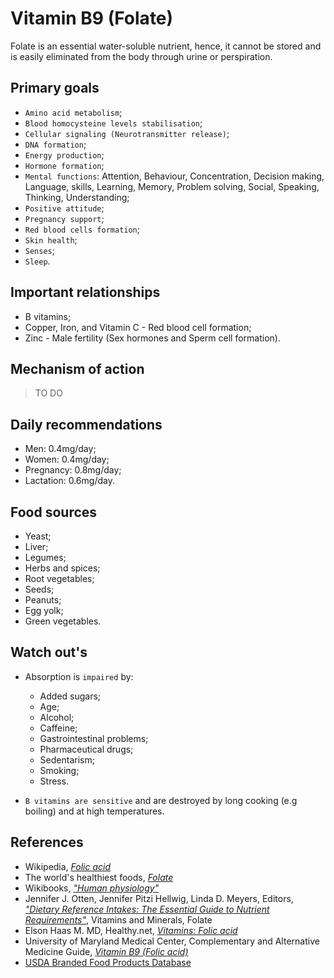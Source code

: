 # Vitamin B9 (Folate)
Folate is an essential water-soluble nutrient, hence, it cannot be stored and is easily eliminated from the body through urine or perspiration.

## Primary goals
- `Amino acid metabolism`;
- `Blood homocysteine levels stabilisation`;
- `Cellular signaling (Neurotransmitter release)`;
- `DNA formation`;
- `Energy production`;
- `Hormone formation`;
- `Mental functions`: Attention, Behaviour, Concentration, Decision making, Language, skills, Learning, Memory, Problem solving, Social, Speaking, Thinking, Understanding;
- `Positive attitude`;
- `Pregnancy support`;
- `Red blood cells formation`;
- `Skin health`;
- `Senses`;
- `Sleep`.

## Important relationships
- B vitamins;
- Copper, Iron, and Vitamin C - Red blood cell formation;
- Zinc - Male fertility (Sex hormones and Sperm cell formation).

## Mechanism of action
> TO DO

## Daily recommendations
- Men: 0.4mg/day;
- Women: 0.4mg/day;
- Pregnancy: 0.8mg/day;
- Lactation: 0.6mg/day.

## Food sources
- Yeast;
- Liver;
- Legumes;
- Herbs and spices;
- Root vegetables;
- Seeds;
- Peanuts;
- Egg yolk;
- Green vegetables.

## Watch out's
- Absorption is `impaired` by:
    - Added sugars;
    - Age;
    - Alcohol;
    - Caffeine;
    - Gastrointestinal problems;
    - Pharmaceutical drugs;
    - Sedentarism;
    - Smoking;
    - Stress.

- `B vitamins are sensitive` and are destroyed by long cooking (e.g boiling) and at high temperatures.

## References
- Wikipedia, [_Folic acid_](https://en.wikipedia.org/wiki/Folic_acid)
- The world's healthiest foods, [_Folate_](http://www.whfoods.com/genpage.php?tname=nutrient&dbid=63)
- Wikibooks, [_"Human physiology"_](https://en.Wikibooks.org/wiki/Human_Physiology/Nutrition#Vitamins)
- Jennifer J. Otten, Jennifer Pitzi Hellwig, Linda D. Meyers, Editors, 
[_"Dietary Reference Intakes: The Essential Guide to Nutrient Requirements"_](https://www.amazon.com/Dietary-Reference-Intakes-Essential-Requirements/dp/0309157420), Vitamins and Minerals, Folate
- Elson Haas M. MD, Healthy.net, [_Vitamins: Folic acid_](http://www.healthy.net/Health/Article/Folic_Acid/2133/1)
- University of Maryland Medical Center, Complementary and Alternative Medicine Guide, [_Vitamin B9 (Folic acid)_](http://umm.edu/health/medical/altmed/supplement/vitamin-b9-folic-acid)
- [USDA Branded Food Products Database](https://ndb.nal.usda.gov/ndb/nutrients/report/nutrientsfrm?max=1000&offset=0&totCount=0&nutrient1=417&nutrient2=&nutrient3=&subset=0&sort=c&measureby=g)
